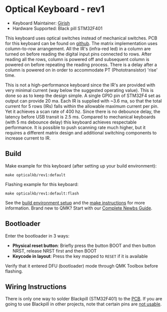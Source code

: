 # Optical Keyboard - rev1

* Keyboard Maintainer: [Girish](https://github.com/girishji)
* Hardware Supported: Black pill STM32F401

This keyboard uses optical switches instead of mechanical switches.
PCB for this keyboard can be found on [github](https://github.com/girishji/optical-keyboard).
The matrix implementation uses column-to-row arrangement. All the IR's (infra-red led) in a
column are turned on before reading the digital input pins connected to rows. After
reading all the rows, column is powered off and subsequent column is powered on before
repeating the reading process. There is a delay after a column is powered on in order to
accommodate PT (Phototransistor) 'rise' time. 

This is not a high-performance keyboard since the IR's are provided with very
minimal current (way below the suggested operating value). This is done so as
to keep the design simple. A single GPIO pin of STM32F4 set as output
can provide 20 ma. Each IR is supplied with ~3.6 ma, so that the total current for 5
rows (IRs) falls within the allowable maximum current per pin. Yet it achieves
a scan rate of 400 hz. Since there is no debounce delay, the latency before USB
transit is 2.5 ms. Compared to mechanical keyboards (with 5 ms debounce delay)
this keyboard achieves respectable performance. It is possible to push scanning
rate much higher, but it requires a different matrix design and additional switching
components to increase current to IR.

## Build

Make example for this keyboard (after setting up your build environment):

    make opticalkb/rev1:default

Flashing example for this keyboard:

    make opticalkb/rev1:default:flash

See the [build environment setup](https://docs.qmk.fm/#/getting_started_build_tools) and the [make instructions](https://docs.qmk.fm/#/getting_started_make_guide) for more information. Brand new to QMK? Start with our [Complete Newbs Guide](https://docs.qmk.fm/#/newbs).

## Bootloader

Enter the bootloader in 3 ways:

* **Physical reset button**: Briefly press the button BOOT and then button NRST, release NRST first and then BOOT 
* **Keycode in layout**: Press the key mapped to `RESET` if it is available

Verify that it entered DFU (bootloader) mode through QMK Toolbox before
flashing.

## Wiring Instructions

There is only one way to solder Blackpill (STM32F401) to the [PCB](https://github.com/girishji/optical-keyboard-mx).
If you are going to use Blackpill in other projects, note that certain pins are [not usable](https://docs.qmk.fm/#/platformdev_blackpill_f411).

